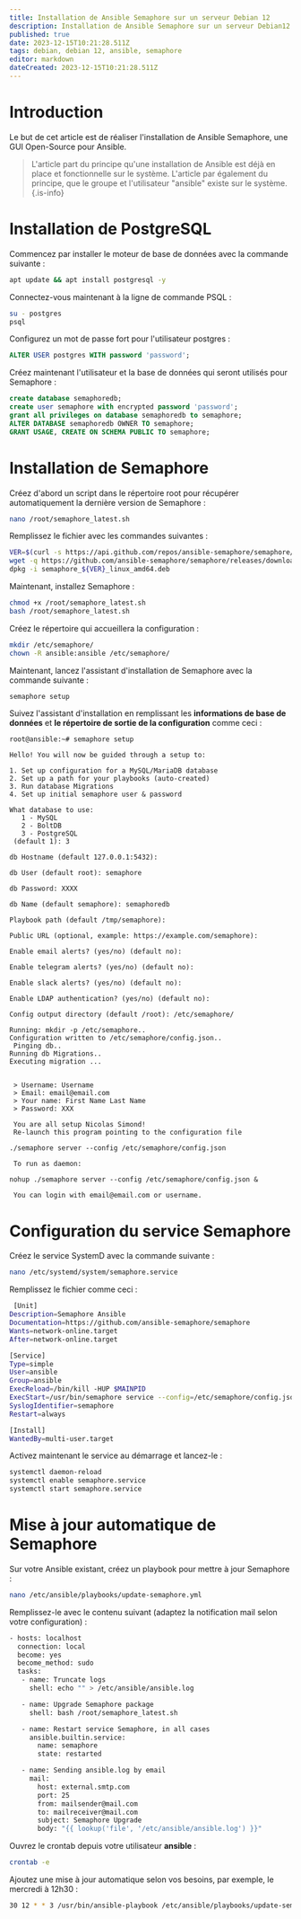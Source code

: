 ```yaml
---
title: Installation de Ansible Semaphore sur un serveur Debian 12
description: Installation de Ansible Semaphore sur un serveur Debian12 avec une installation Ansible existante
published: true
date: 2023-12-15T10:21:28.511Z
tags: debian, debian 12, ansible, semaphore
editor: markdown
dateCreated: 2023-12-15T10:21:28.511Z
---
```


# Introduction

Le but de cet article est de réaliser l'installation de Ansible Semaphore, une GUI Open-Source pour Ansible.

> L'article part du principe qu'une installation de Ansible est déjà en place et fonctionnelle sur le système.
> L'article par également du principe, que le groupe et l'utilisateur "ansible" existe sur le système.
{.is-info}


# Installation de PostgreSQL

Commencez par installer le moteur de base de données avec la commande suivante : 

```bash
apt update && apt install postgresql -y
```

Connectez-vous maintenant à la ligne de commande PSQL : 

```bash
su - postgres
psql
```

Configurez un mot de passe fort pour l'utilisateur postgres :

```sql
ALTER USER postgres WITH password 'password';
```

Créez maintenant l'utilisateur et la base de données qui seront utilisés pour Semaphore : 

```sql
create database semaphoredb;
create user semaphore with encrypted password 'password';
grant all privileges on database semaphoredb to semaphore;
ALTER DATABASE semaphoredb OWNER TO semaphore;
GRANT USAGE, CREATE ON SCHEMA PUBLIC TO semaphore;
```

# Installation de Semaphore

Créez d'abord un script dans le répertoire root pour récupérer automatiquement la dernière version de Semaphore :
```bash
nano /root/semaphore_latest.sh
```

Remplissez le fichier avec les commandes suivantes :
```bash
VER=$(curl -s https://api.github.com/repos/ansible-semaphore/semaphore/releases/latest|grep tag_name | cut -d '"' -f 4|sed 's/v//g')
wget -q https://github.com/ansible-semaphore/semaphore/releases/download/v${VER}/semaphore_${VER}_linux_amd64.deb
dpkg -i semaphore_${VER}_linux_amd64.deb
```

Maintenant, installez Semaphore : 
```bash
chmod +x /root/semaphore_latest.sh
bash /root/semaphore_latest.sh
```

Créez le répertoire qui accueillera la configuration  : 
```bash
mkdir /etc/semaphore/
chown -R ansible:ansible /etc/semaphore/
```

Maintenant, lancez l'assistant d'installation de Semaphore avec la commande suivante : 
```bash
semaphore setup
```

Suivez l'assistant d'installation en remplissant les **informations de base de données** et **le répertoire de sortie de la configuration** comme ceci :

```
root@ansible:~# semaphore setup

Hello! You will now be guided through a setup to:

1. Set up configuration for a MySQL/MariaDB database
2. Set up a path for your playbooks (auto-created)
3. Run database Migrations
4. Set up initial semaphore user & password

What database to use:
   1 - MySQL
   2 - BoltDB
   3 - PostgreSQL
 (default 1): 3

db Hostname (default 127.0.0.1:5432):

db User (default root): semaphore

db Password: XXXX

db Name (default semaphore): semaphoredb

Playbook path (default /tmp/semaphore):

Public URL (optional, example: https://example.com/semaphore):

Enable email alerts? (yes/no) (default no):

Enable telegram alerts? (yes/no) (default no):

Enable slack alerts? (yes/no) (default no):

Enable LDAP authentication? (yes/no) (default no):

Config output directory (default /root): /etc/semaphore/

Running: mkdir -p /etc/semaphore..
Configuration written to /etc/semaphore/config.json..
 Pinging db..
Running db Migrations..
Executing migration ...


 > Username: Username
 > Email: email@email.com
 > Your name: First Name Last Name
 > Password: XXX

 You are all setup Nicolas Simond!
 Re-launch this program pointing to the configuration file

./semaphore server --config /etc/semaphore/config.json

 To run as daemon:

nohup ./semaphore server --config /etc/semaphore/config.json &

 You can login with email@email.com or username.
 ```
 
 
 # Configuration du service Semaphore
 
 Créez le service SystemD avec la commande suivante : 
 ```bash
 nano /etc/systemd/system/semaphore.service
  ```
  
 Remplissez le fichier comme ceci : 
```bash
 [Unit]
Description=Semaphore Ansible
Documentation=https://github.com/ansible-semaphore/semaphore
Wants=network-online.target
After=network-online.target

[Service]
Type=simple
User=ansible
Group=ansible
ExecReload=/bin/kill -HUP $MAINPID
ExecStart=/usr/bin/semaphore service --config=/etc/semaphore/config.json
SyslogIdentifier=semaphore
Restart=always

[Install]
WantedBy=multi-user.target
```
 
Activez maintenant le service au démarrage et lancez-le : 
```bash
systemctl daemon-reload
systemctl enable semaphore.service
systemctl start semaphore.service
```


# Mise à jour automatique de Semaphore

Sur votre Ansible existant, créez un playbook pour mettre à jour Semaphore : 
```bash
nano /etc/ansible/playbooks/update-semaphore.yml
```

Remplissez-le avec le contenu suivant (adaptez la notification mail selon votre configuration) :
```bash
- hosts: localhost
  connection: local
  become: yes
  become_method: sudo
  tasks:
   - name: Truncate logs
     shell: echo "" > /etc/ansible/ansible.log

   - name: Upgrade Semaphore package
     shell: bash /root/semaphore_latest.sh

   - name: Restart service Semaphore, in all cases
     ansible.builtin.service:
       name: semaphore
       state: restarted

   - name: Sending ansible.log by email
     mail:
       host: external.smtp.com
       port: 25
       from: mailsender@mail.com
       to: mailreceiver@mail.com
       subject: Semaphore Upgrade
       body: "{{ lookup('file', '/etc/ansible/ansible.log') }}"
```


Ouvrez le crontab depuis votre utilisateur **ansible** : 
```bash
crontab -e 
```

Ajoutez une mise à jour automatique selon vos besoins, par exemple, le mercredi à 12h30 : 
```bash
30 12 * * 3 /usr/bin/ansible-playbook /etc/ansible/playbooks/update-semaphore.yml
```